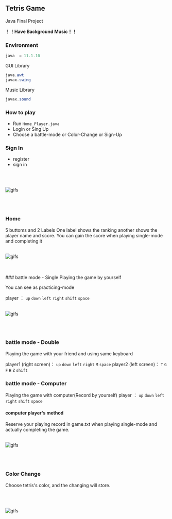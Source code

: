 ## Tetris Game

Java Final Project

**！！Have Background Music！！**

### Environment
```java
java  = 11.1.10
```
GUI Library
```java
java.awt
javax.swing
```
Music Library
```java
javax.sound
```
### How to play
- Run `Home_Player.java`
- Login or Sing Up
- Choose a battle-mode or  Color-Change or Sign-Up
### Sign In
- register
- sign in
<br/>
<br/>

![gifs](https://github.com/OuTingYun/Tetris-Game/blob/master/README/Login.gif)

<br/>
<br/>

### Home
5 buttoms and 2 Labels
One label shows the ranking another shows the player name and score.
You can gain the score when playing single-mode and completing it
<br/>
<br/>

![gifs](https://github.com/OuTingYun/Tetris-Game/blob/master/README/Home.gif)

<br/>
<br/>
### battle mode - Single
Playing the game by yourself

You can see as practicing-mode

player ： `up` `down` `left` `right` `shift` `space`
<br/>
<br/>

![gifs](https://github.com/OuTingYun/Tetris-Game/blob/master/README/Single.gif)

<br/>
<br/>

### battle mode - Double
Playing the game with your friend and using same keyboard

player1 (right screen)： `up` `down` `left` `right` `M` `space`
player2 (left  screen)： `T` `G` `F` `H` `Z` `shift`

### battle mode - Computer
Playing the game with computer(Record by yourself)
player ： `up` `down` `left` `right` `shift` `space`

#### computer player's method
Reserve your playing record in game.txt when playing single-mode and actually completing the game.
<br/>
<br/>

![gifs](https://github.com/OuTingYun/Tetris-Game/blob/master/README/Computer.gif)

<br/>
<br/>

### Color Change
Choose tetris's color, and the changing will store.

<br/>
<br/>

![gifs](https://github.com/OuTingYun/Tetris-Game/blob/master/README/Color.gif)
